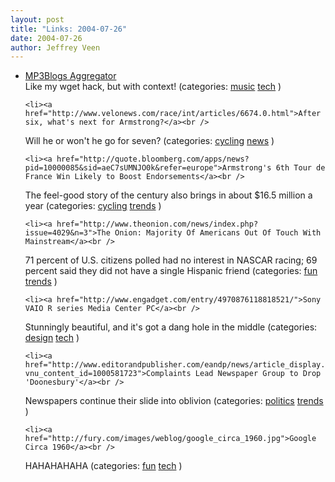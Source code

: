 ```yaml
---
layout: post
title: "Links: 2004-07-26"
date: 2004-07-26
author: Jeffrey Veen
---
```

<ul>
    <li><a href="http://www.mp3blogs.org/">MP3Blogs Aggregator</a><br />
<span class="link-meta">Like my wget hack, but with context! (categories: <a href="http://del.icio.us/veen/music">music</a> <a href="http://del.icio.us/veen/tech">tech</a> )</span></li>

    <li><a href="http://www.velonews.com/race/int/articles/6674.0.html">After six, what's next for Armstrong?</a><br />
<span class="link-meta">Will he or won't he go for seven? (categories: <a href="http://del.icio.us/veen/cycling">cycling</a> <a href="http://del.icio.us/veen/news">news</a> )</span></li>

    <li><a href="http://quote.bloomberg.com/apps/news?pid=10000085&sid=aeC7sUMNJO0k&refer=europe">Armstrong's 6th Tour de France Win Likely to Boost Endorsements</a><br />
<span class="link-meta">The feel-good story of the century also brings in about $16.5 million a year (categories: <a href="http://del.icio.us/veen/cycling">cycling</a> <a href="http://del.icio.us/veen/trends">trends</a> )</span></li>

    <li><a href="http://www.theonion.com/news/index.php?issue=4029&n=3">The Onion: Majority Of Americans Out Of Touch With Mainstream</a><br />
<span class="link-meta">71 percent of U.S. citizens polled had no interest in NASCAR racing; 69 percent said they did not have a single Hispanic friend (categories: <a href="http://del.icio.us/veen/fun">fun</a> <a href="http://del.icio.us/veen/trends">trends</a> )</span></li>

    <li><a href="http://www.engadget.com/entry/4970876118818521/">Sony VAIO R series Media Center PC</a><br />
<span class="link-meta">Stunningly beautiful, and it's got a dang hole in the middle (categories: <a href="http://del.icio.us/veen/design">design</a> <a href="http://del.icio.us/veen/tech">tech</a> )</span></li>

    <li><a href="http://www.editorandpublisher.com/eandp/news/article_display.jsp?vnu_content_id=1000581723">Complaints Lead Newspaper Group to Drop 'Doonesbury'</a><br />
<span class="link-meta">Newspapers continue their slide into oblivion (categories: <a href="http://del.icio.us/veen/politics">politics</a> <a href="http://del.icio.us/veen/trends">trends</a> )</span></li>

    <li><a href="http://fury.com/images/weblog/google_circa_1960.jpg">Google Circa 1960</a><br />
<span class="link-meta">HAHAHAHAHA (categories: <a href="http://del.icio.us/veen/fun">fun</a> <a href="http://del.icio.us/veen/tech">tech</a> )</span></li>

  </ul>
